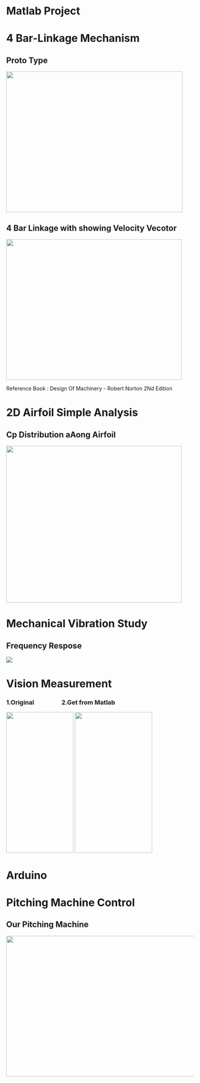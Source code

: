 # <h1>Matlab Project</h1>

# 4 Bar-Linkage Mechanism
<h2>Proto Type</h2>
<img style="-webkit-user-select: none;margin: auto;cursor: zoom-in;" src="https://user-images.githubusercontent.com/29113928/77227900-e2bdaf00-6bc6-11ea-9761-6f7677dadf73.PNG" width="472" height="377">
<h2>4 Bar Linkage with showing Velocity Vecotor</h2>
<img style="-webkit-user-select: none;margin: auto;cursor: zoom-in;" src="https://user-images.githubusercontent.com/29113928/77227930-22849680-6bc7-11ea-991b-05e5d36d1246.PNG" width="470" height="377">

Reference Book : Design Of Machinery - Robert Norton 2Nd Edition

# 2D Airfoil Simple Analysis
<h2>Cp Distribution aAong Airfoil </h2>
<img style="-webkit-user-select: none;margin: auto;cursor: zoom-in;" src="https://user-images.githubusercontent.com/29113928/77228632-f3245880-6bcb-11ea-913f-a8799dc63054.PNG" width="470" height="420">

# Mechanical Vibration Study
<h2>Frequency Respose</h2>
<img style="-webkit-user-select: none;margin: auto;" src="https://user-images.githubusercontent.com/29113928/77229892-c411e500-6bd3-11ea-8b53-c160ce40b139.png">

# Vision Measurement 
<h3>1.Original &nbsp; &nbsp; &nbsp; &nbsp; &nbsp; &nbsp; &nbsp; &nbsp; &nbsp; 2.Get from Matlab</h3>
<div>
<img style="-webkit-user-select: none;margin: auto;cursor: zoom-in;" src="https://user-images.githubusercontent.com/29113928/77230264-6632cc80-6bd6-11ea-8dd6-4763cb0e1518.jpg" width="180" height="377">
<img style="-webkit-user-select: none;margin: auto;cursor: zoom-in;" src="https://user-images.githubusercontent.com/29113928/77230267-66cb6300-6bd6-11ea-8cf3-9e5114cb4315.png" width="207" height="377">
</div>  
  
# <h1>Arduino</h1>

# Pitching Machine Control
<h2>Our Pitching Machine</h2>
<img style="-webkit-user-select: none;margin: auto;cursor: zoom-in;" src="https://user-images.githubusercontent.com/29113928/77230663-29b4a000-6bd9-11ea-945c-c71e3cd36cca.PNG" width="652" height="377">
